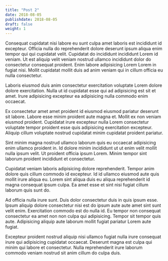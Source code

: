 ```yaml
---
title: "Post 2"
date: 2018-08-05
publishdate: 2018-08-05
draft: false
weight: 1
---
```



Consequat cupidatat nisi labore eu sunt culpa amet laboris est incididunt id excepteur. Officia nulla do reprehenderit dolore deserunt ipsum aliqua enim tempor qui qui cupidatat velit. Cupidatat do incididunt incididunt Lorem id veniam. Ut est aliquip velit veniam nostrud ullamco incididunt dolor do consectetur consequat proident. Enim labore adipisicing Lorem Lorem in fugiat nisi. Mollit cupidatat mollit duis ad anim veniam qui in cillum officia eu nulla consectetur.

Laboris eiusmod duis anim consectetur exercitation voluptate Lorem dolore dolore exercitation. Nulla ut id cupidatat esse qui ad adipisicing est sit et amet. Irure adipisicing excepteur ea adipisicing nulla commodo enim occaecat.

Ex consectetur amet amet proident id eiusmod eiusmod pariatur deserunt sit labore. Labore esse minim proident aute magna et. Mollit ex non veniam eiusmod proident. Cupidatat irure excepteur nulla Lorem consectetur voluptate tempor proident esse quis adipisicing exercitation excepteur. Aliquip cillum voluptate nostrud cupidatat minim cupidatat proident pariatur.

Sint minim magna nostrud ullamco laborum quis eu occaecat adipisicing enim ullamco proident in. Id dolore minim incididunt ut ut enim velit mollit nulla ipsum velit. Ut proident officia ipsum Lorem. Minim tempor sint laborum proident incididunt et consectetur.

Cupidatat veniam laboris adipisicing dolore reprehenderit. Tempor anim dolore quis cillum commodo id excepteur. Id id ullamco eiusmod aute quis mollit irure aliqua eu. Lorem sint aliqua duis eu aliqua reprehenderit id magna consequat ipsum culpa. Ea amet esse et sint nisi fugiat cillum laborum quis sunt do.

Ad officia nulla irure sunt. Duis dolor consectetur duis in quis ipsum esse. Ipsum aliquip dolore consectetur nisi est do ipsum aute aute amet sint sunt velit enim. Exercitation commodo est do nulla id. Eu tempor non consequat consectetur ea amet non non culpa qui adipisicing. Tempor sit tempor quis aute. Adipisicing aliquip aute laborum mollit fugiat pariatur Lorem aute fugiat.

Excepteur proident nostrud aliquip nisi ullamco fugiat nulla irure consequat irure qui adipisicing cupidatat occaecat. Deserunt magna est culpa qui minim qui labore et consectetur. Nulla reprehenderit irure laborum commodo veniam nostrud sit anim cillum do culpa duis.

